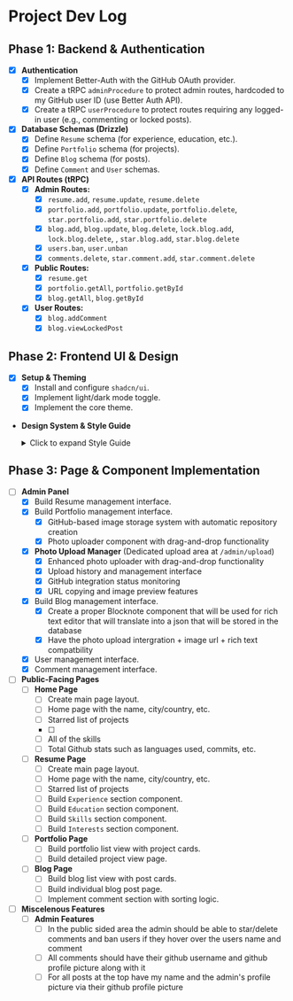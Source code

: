 # Project Dev Log

## Phase 1: Backend & Authentication

-   [X] **Authentication**
    -   [X] Implement Better-Auth with the GitHub OAuth provider.
    -   [X] Create a tRPC `adminProcedure` to protect admin routes, hardcoded to my GitHub user ID (use Better Auth API).
    -   [X] Create a tRPC `userProcedure` to protect routes requiring any logged-in user (e.g., commenting or locked posts).

-   [X] **Database Schemas (Drizzle)**
    -   [X] Define `Resume` schema (for experience, education, etc.).
    -   [X] Define `Portfolio` schema (for projects).
    -   [X] Define `Blog` schema (for posts).
    -   [X] Define `Comment` and `User` schemas.

-   [X] **API Routes (tRPC)**
    -   [X] **Admin Routes:**
        -   [X] `resume.add`, `resume.update`, `resume.delete`
        -   [X] `portfolio.add`, `portfolio.update`, `portfolio.delete`, `star.portfolio.add`, `star.portfolio.delete` 
        -   [X] `blog.add`, `blog.update`, `blog.delete`, `lock.blog.add`, `lock.blog.delete`, , `star.blog.add`, `star.blog.delete` 
        -   [X] `users.ban`, `user.unban`
         -  [X] `comments.delete`, `star.comment.add`, `star.comment.delete`
    -   [X] **Public Routes:**
        -   [X] `resume.get`
        -   [X] `portfolio.getAll`, `portfolio.getById`
        -   [X] `blog.getAll`, `blog.getById`
    -   [X] **User Routes:**
        -   [X] `blog.addComment`
        -   [X] `blog.viewLockedPost`

## Phase 2: Frontend UI & Design

-   [X] **Setup & Theming**
    -   [X] Install and configure `shadcn/ui`.
    -   [X] Implement light/dark mode toggle.
    -   [X] Implement the core theme.

-   **Design System & Style Guide**
    <details>
      <summary>Click to expand Style Guide</summary>
    
      The resume website will feature a clean, modern, and minimalist design aesthetic, built using the shadcn/ui component library. The layout will be single-column and easily scannable, with clear headings and generous white space to ensure readability. The typography will be based on a sans-serif font, such as Inter, for a professional and accessible look. The color scheme will be simple and elegant, with a neutral primary color and a single accent color for links and highlights. A prominent feature will be a light and dark mode toggle, allowing users to switch between a light theme with dark text on a light background and a dark theme with light text on a dark background, ensuring a comfortable viewing experience in any lighting condition.
    
      Sections across the site, such as 'Experience' on the resume or the main content of a blog post, will be clearly defined using subtle separators and generous vertical spacing to maintain a clean, uncluttered layout. List-based pages, including the main Portfolio and Blog views, will utilize a responsive grid of cards. Each card will be minimalist, featuring a thin border, rounded corners, and a subtle box-shadow that intensifies on hover for user feedback. The internal structure of a card will be consistent, typically containing a heading, a short description, and relevant metadata presented as Badge components (e.g., technologies used, post category). The admin panel will leverage these cards extensively for content management, with each card representing an item like a project or post and containing action buttons for 'Edit' and 'Delete'. Blog post cards will also uniquely showcase the most upvoted user comment directly on the card itself, providing a snapshot of community engagement.
    </details>

## Phase 3: Page & Component Implementation

-   [ ] **Admin Panel**
    -   [X] Build Resume management interface.
    -   [X] Build Portfolio management interface.
        -   [X] GitHub-based image storage system with automatic repository creation
        -   [X] Photo uploader component with drag-and-drop functionality
    -   [X] **Photo Upload Manager** (Dedicated upload area at `/admin/upload`)
        -   [X] Enhanced photo uploader with drag-and-drop functionality
        -   [X] Upload history and management interface
        -   [X] GitHub integration status monitoring
        -   [X] URL copying and image preview features
    -   [X] Build Blog management interface.
        -   [X] Create a proper Blocknote component that will be used for rich text editor that will translate into a json that will be stored in the database 
        -   [X] Have the photo upload intergration + image url + rich text compatbility 
    -   [X] User management interface.
    -   [X] Comment management interface.
 
-   [ ] **Public-Facing Pages**
    -   [ ] **Home Page**
        -   [ ] Create main page layout.
        -   [ ] Home page with the name, city/country, etc.
        -   [ ] Starred list of projects
        -   [ ] 
        -   [ ] All of the skills 
        -   [ ] Total Github stats such as languages used, commits, etc.
    -   [ ] **Resume Page**
        -   [ ] Create main page layout.
        -   [ ] Home page with the name, city/country, etc.
        -   [ ] Starred list of projects
        -   [ ] Build `Experience` section component.
        -   [ ] Build `Education` section component.
        -   [ ] Build `Skills` section component.
        -   [ ] Build `Interests` section component. 
    -   [ ] **Portfolio Page**
        -   [ ] Build portfolio list view with project cards.
        -   [ ] Build detailed project view page.
    -   [ ] **Blog Page**
        -   [ ] Build blog list view with post cards.
        -   [ ] Build individual blog post page.
        -   [ ] Implement comment section with sorting logic.

-   [ ] **Miscelenous Features**
    -   [ ] **Admin Features**
        -   [ ] In the public sided area the admin should be able to star/delete comments and ban users if they hover over the users name and comment
        -   [ ] All comments should have their github username and github profile picture along with it
        -   [ ] For all posts at the top have my name and the admin's profile picture via their github profile picture